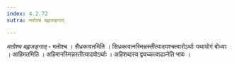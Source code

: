 ```yaml
---
index: 4.2.72
sutra: मतोश्च बह्वजङ्गात्

---
```

_मतोश्च बह्वजङ्गात्_ - मतोश्च । सैध्रकावतमिति । सिध्रकावानस्मिन्नस्तीत्यादयश्चत्वारोऽर्थाः यथायोगं बोध्याः । आहिमतमिति । अहिमानस्मिन्नस्तीत्यादयोऽर्थाः । अहिशब्दस्य द्व्यच्कत्वादञ्नेति भावः ।
